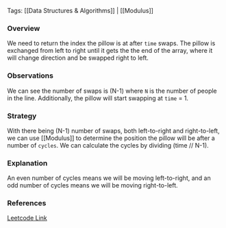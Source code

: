 
Tags: [[Data Structures & Algorithms]] | [[Modulus]]


### Overview
We need to return the index the pillow is at after `time` swaps. The pillow is exchanged from left to right until it gets the the end of the array, where it will change direction and be swapped right to left. 

### Observations
We can see the number of swaps is (N-1) where `N` is the number of people in the line. Additionally, the pillow will start swapping at `time` = 1.

### Strategy
With there being (N-1) number of swaps, both left-to-right and right-to-left, we can use [[Modulus]] to determine the position the pillow will be after a number of `cycles`. We can calculate the cycles by dividing (time // N-1). 

### Explanation
An even number of cycles means we will be moving left-to-right, and an odd number of cycles means we will be moving right-to-left.


### References
[Leetcode Link](https://leetcode.com/problems/pass-the-pillow/?envType=daily-question&envId=2024-07-06)


